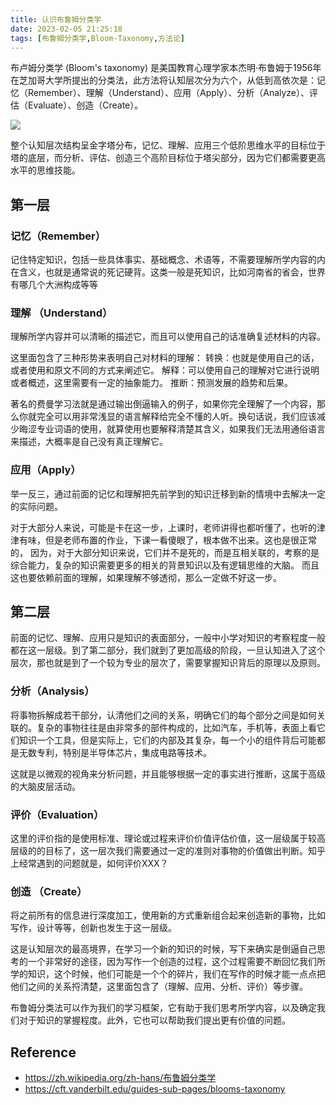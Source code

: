 ```yaml
---
title: 认识布鲁姆分类学
date: 2023-02-05 21:25:18
tags: [布鲁姆分类学,Bloom-Taxonomy,方法论]
---
```



布卢姆分类学 (Bloom's taxonomy) 是美国教育心理学家本杰明·布鲁姆于1956年在芝加哥大学所提出的分类法，此方法将认知层次分为六个，从低到高依次是：记忆（Remember）、理解（Understand）、应用（Apply）、分析（Analyze）、评估（Evaluate）、创造（Create）。

![](https://cdn.jsdelivr.net/gh/zhaohongxuan/picgo@master/Pasted%20image%2020230203164425.png)

整个认知层次结构呈金字塔分布，记忆、理解、应用三个低阶思维水平的目标位于塔的底层，而分析、评估、创造三个高阶目标位于塔尖部分，因为它们都需要更高水平的思维技能。

## 第一层

### 记忆（Remember）

记住特定知识，包括一些具体事实、基础概念、术语等，不需要理解所学内容的内在含义，也就是通常说的死记硬背。这类一般是死知识，比如河南省的省会，世界有哪几个大洲构成等等

### 理解 （Understand）
理解所学内容并可以清晰的描述它，而且可以使用自己的话准确复述材料的内容。

这里面包含了三种形势来表明自己对材料的理解：
转换：也就是使用自己的话，或者使用和原文不同的方式来阐述它。
解释：可以使用自己的理解对它进行说明或者概述，这里需要有一定的抽象能力。
推断：预测发展的趋势和后果。

著名的费曼学习法就是通过输出倒逼输入的例子，如果你完全理解了一个内容，那么你就完全可以用非常浅显的语言解释给完全不懂的人听。换句话说，我们应该减少晦涩专业词语的使用，就算使用也要解释清楚其含义，如果我们无法用通俗语言来描述，大概率是自己没有真正理解它。




### 应用（Apply）

举一反三，通过前面的记忆和理解把先前学到的知识迁移到新的情境中去解决一定的实际问题。

对于大部分人来说，可能是卡在这一步，上课时，老师讲得也都听懂了，也听的津津有味，但是老师布置的作业，下课一看傻眼了，根本做不出来。这也是很正常的，
因为，对于大部分知识来说，它们并不是死的，而是互相关联的，考察的是综合能力，复杂的知识需要更多的相关的背景知识以及有逻辑思维的大脑。 而且这也要依赖前面的理解，如果理解不够透彻，那么一定做不好这一步。
<!-- more -->

## 第二层

前面的记忆、理解、应用只是知识的表面部分，一般中小学对知识的考察程度一般都在这一层级。到了第二部分，我们就到了更加高级的阶段，一旦认知进入了这个层次，那也就是到了一个较为专业的层次了，需要掌握知识背后的原理以及原则。

### 分析（Analysis）

将事物拆解成若干部分，认清他们之间的关系，明确它们的每个部分之间是如何关联的。复杂的事物往往是由非常多的部件构成的，比如汽车，手机等，表面上看它们知识一个工具，但是实际上，它们的内部及其复杂，每一个小的组件背后可能都是无数专利，特别是半导体芯片，集成电路等技术。

这就是以微观的视角来分析问题，并且能够根据一定的事实进行推断，这属于高级的大脑皮层活动。

### 评价（Evaluation）

这里的评价指的是使用标准、理论或过程来评价价值评估价值，这一层级属于较高层级的的目标了，这一层次我们需要通过一定的准则对事物的价值做出判断。知乎上经常遇到的问题就是，如何评价XXX？ 

### 创造 （Create）

将之前所有的信息进行深度加工，使用新的方式重新组合起来创造新的事物，比如写作，设计等等，创新也发生于这一层级。

这是认知层次的最高境界，在学习一个新的知识的时候，写下来确实是倒逼自己思考的一个非常好的途径，因为写作一个创造的过程，这个过程需要不断回忆我们所学的知识，这个时候，他们可能是一个个的碎片，我们在写作的时候才能一点点把他们之间的关系捋清楚，这里面包含了（理解、应用、分析、评价）等步骤。


布鲁姆分类法可以作为我们的学习框架，它有助于我们思考所学内容，以及确定我们对于知识的掌握程度。此外，它也可以帮助我们提出更有价值的问题。

## Reference
- https://zh.wikipedia.org/zh-hans/布鲁姆分类学
- https://cft.vanderbilt.edu/guides-sub-pages/blooms-taxonomy